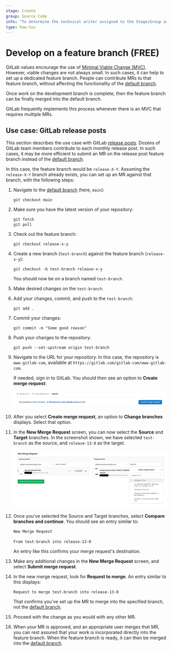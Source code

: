 ```yaml
---
stage: Create
group: Source Code
info: "To determine the technical writer assigned to the Stage/Group associated with this page, see https://about.gitlab.com/handbook/product/ux/technical-writing/#assignments"
type: how-tos
---
```


# Develop on a feature branch **(FREE)**

GitLab values encourage the use of [Minimal Viable Change (MVC)](https://about.gitlab.com/handbook/values/#minimal-viable-change-mvc).
However, viable changes are not always small. In such cases, it can help to set up a dedicated feature branch.
People can contribute MRs to that feature branch, without affecting the functionality of the [default branch](../../user/project/repository/branches/default.md).

Once work on the development branch is complete, then the feature branch can be finally merged into the default branch.

GitLab frequently implements this process whenever there is an MVC that requires multiple MRs.

## Use case: GitLab release posts

This section describes the use case with GitLab [release posts](https://about.gitlab.com/handbook/marketing/blog/release-posts/).
Dozens of GitLab team members contribute to each monthly release post.
In such cases, it may be more efficient to submit an MR on the release post feature branch instead of the [default branch](../../user/project/repository/branches/default.md).

In this case, the feature branch would be `release-X-Y`. Assuming the `release-X-Y` branch already exists, you can set up an MR against that branch, with the following steps:

1. Navigate to the [default branch](../../user/project/repository/branches/default.md) (here, `main`):

   ```shell
   git checkout main
   ```

1. Make sure you have the latest version of your repository:

   ```shell
   git fetch
   git pull
   ```

1. Check out the feature branch:

   ```shell
   git checkout release-x-y
   ```

1. Create a new branch (`test-branch`) against the feature branch (`release-x-y`):

   ```shell
   git checkout -b test-branch release-x-y
   ```

   You should now be on a branch named `test-branch`.

1. Make desired changes on the `test-branch`.
1. Add your changes, commit, and push to the `test-branch`:

   ```shell
   git add .
   ```

1. Commit your changes:

   ```shell
   git commit -m "Some good reason"
   ```

1. Push your changes to the repository:

   ```shell
   git push --set-upstream origin test-branch
   ```

1. Navigate to the URL for your repository. In this case, the repository is `www-gitlab-com`, available at `https://gitlab.com/gitlab-com/www-gitlab-com`.

   If needed, sign in to GitLab. You should then see an option to **Create merge request**:

   ![Create merge request](img/create_merge_request_v13_1.png)

1. After you select **Create merge request**, an option to **Change branches** displays. Select that option.

1. In the **New Merge Request** screen, you can now select the **Source** and **Target** branches.
In the screenshot shown,
we have selected `test-branch` as the source, and `release-13-0` as the target.

   ![Modify branches](img/modify_branches_v13_1.png)

1. Once you've selected the Source and Target branches, select **Compare branches and continue**.
   You should see an entry similar to:

   ```plaintext
   New Merge Request

   From test-branch into release-13-0
   ```

   An entry like this confirms your merge request's destination.

1. Make any additional changes in the **New Merge Request** screen, and select **Submit merge request**.
1. In the new merge request, look for **Request to merge**. An entry similar to this displays:

   ```plaintext
   Request to merge test-branch into release-13-0
   ```

   That confirms you've set up the MR to merge into the specified branch, not the [default branch](../../user/project/repository/branches/default.md).

1. Proceed with the change as you would with any other MR.
1. When your MR is approved, and an appropriate user merges that MR, you can rest assured that your work is incorporated directly into the feature branch.
When the feature branch is ready, it can then be merged into the [default branch](../../user/project/repository/branches/default.md).
